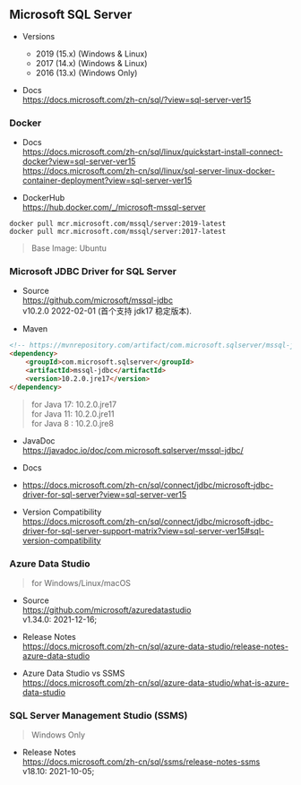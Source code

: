 
## Microsoft SQL Server

- Versions
  - 2019 (15.x) (Windows & Linux)
  - 2017 (14.x) (Windows & Linux)
  - 2016 (13.x) (Windows Only)

- Docs  
  https://docs.microsoft.com/zh-cn/sql/?view=sql-server-ver15

### Docker

- Docs  
  https://docs.microsoft.com/zh-cn/sql/linux/quickstart-install-connect-docker?view=sql-server-ver15  
  https://docs.microsoft.com/zh-cn/sql/linux/sql-server-linux-docker-container-deployment?view=sql-server-ver15

- DockerHub  
  https://hub.docker.com/_/microsoft-mssql-server
```shell
docker pull mcr.microsoft.com/mssql/server:2019-latest
docker pull mcr.microsoft.com/mssql/server:2017-latest
```
> Base Image: Ubuntu

### Microsoft JDBC Driver for SQL Server

- Source  
  https://github.com/microsoft/mssql-jdbc  
  v10.2.0 2022-02-01 (首个支持 jdk17 稳定版本).

- Maven
```html
<!-- https://mvnrepository.com/artifact/com.microsoft.sqlserver/mssql-jdbc -->
<dependency>
    <groupId>com.microsoft.sqlserver</groupId>
    <artifactId>mssql-jdbc</artifactId>
    <version>10.2.0.jre17</version>
</dependency>
```
> for Java 17: 10.2.0.jre17  
> for Java 11: 10.2.0.jre11  
> for Java 8 : 10.2.0.jre8  

- JavaDoc  
  https://javadoc.io/doc/com.microsoft.sqlserver/mssql-jdbc/  

- Docs  
- https://docs.microsoft.com/zh-cn/sql/connect/jdbc/microsoft-jdbc-driver-for-sql-server?view=sql-server-ver15

- Version Compatibility  
  https://docs.microsoft.com/zh-cn/sql/connect/jdbc/microsoft-jdbc-driver-for-sql-server-support-matrix?view=sql-server-ver15#sql-version-compatibility

### Azure Data Studio
> for Windows/Linux/macOS

- Source  
  https://github.com/microsoft/azuredatastudio  
  v1.34.0: 2021-12-16;

- Release Notes  
  https://docs.microsoft.com/zh-cn/sql/azure-data-studio/release-notes-azure-data-studio

- Azure Data Studio	vs SSMS  
  https://docs.microsoft.com/zh-cn/sql/azure-data-studio/what-is-azure-data-studio

### SQL Server Management Studio (SSMS)
> Windows Only

- Release Notes  
  https://docs.microsoft.com/zh-cn/sql/ssms/release-notes-ssms  
  v18.10: 2021-10-05;
